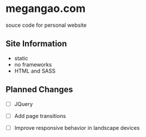 # megangao.com
souce code for personal website
## Site Information
* static
* no frameworks
* HTML and SASS
## Planned Changes
- [ ] JQuery
- [ ] Add page transitions
- [ ] Improve responsive behavior in landscape devices

